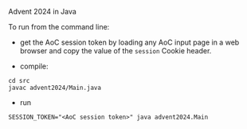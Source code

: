 Advent 2024 in Java

To run from the command line:

- get the AoC session token by loading any AoC input page in a web browser
and copy the value of the `session` Cookie header.

- compile:
```shell
cd src
javac advent2024/Main.java
```

- run
```shell
SESSION_TOKEN="<AoC session token>" java advent2024.Main
```
